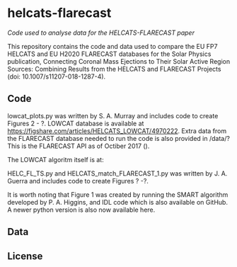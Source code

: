 helcats-flarecast
=================

*Code used to analyse data for the HELCATS-FLARECAST paper*

This repository contains the code and data used to compare the EU FP7 HELCATS and EU H2020 FLARECAST databases for the Solar Physics publication, Connecting Coronal Mass Ejections to Their Solar Active Region Sources: Combining Results from the HELCATS and FLARECAST Projects (doi: 10.1007/s11207-018-1287-4).

Code
-------
lowcat_plots.py was written by S. A. Murray and includes code to create Figures 2 - ?.
LOWCAT database is available at https://figshare.com/articles/HELCATS_LOWCAT/4970222. Extra data from the FLARECAST database needed to run the code is also provided in /data/? This is the FLARECAST API as of Octiber 2017 ().

The LOWCAT algoritm itself is at:

HELC_FL_TS.py and HELCATS_match_FLARECAST_1.py was written by J. A. Guerra and includes code to create Figures ? -?.

It is worth noting that Figure 1 was created by running the SMART algorithm developed by P. A. Higgins, and IDL code which is also available on GitHub. A newer python version is also now available here.

Data
-------

License
-------
